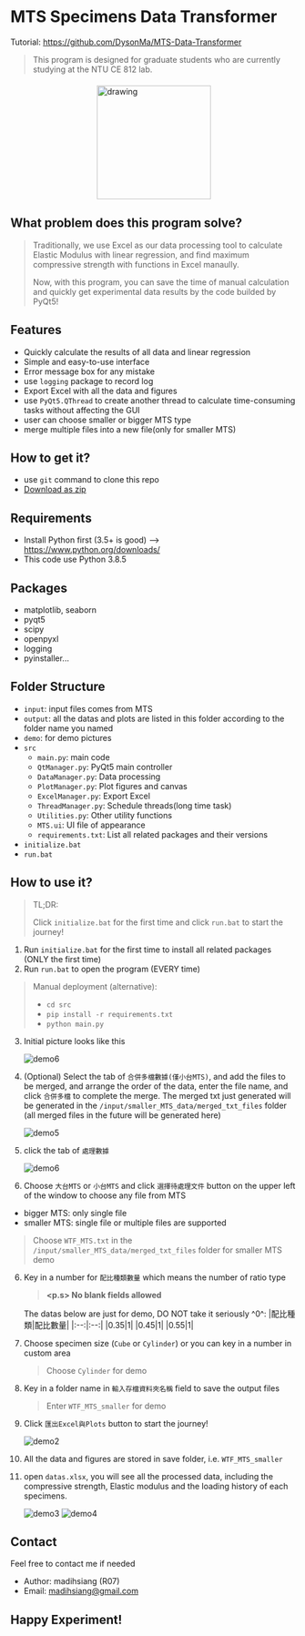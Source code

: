 # MTS Specimens Data Transformer

Tutorial: https://github.com/DysonMa/MTS-Data-Transformer

> This program is designed for graduate students who are currently studying at the NTU CE 812 lab.

<div style="display: flex; margin:20px">
<img src="./demo/demo.PNG" style="margin: auto" alt="drawing" width="200px"/>
</div>

## What problem does this program solve?

> Traditionally, we use Excel as our data processing tool to calculate Elastic Modulus with linear regression, and find maximum compressive strength with functions in Excel manaully.
>
> Now, with this program, you can save the time of manual calculation and quickly get experimental data results by the code builded by PyQt5!

## Features

- Quickly calculate the results of all data and linear regression
- Simple and easy-to-use interface
- Error message box for any mistake
- use `logging` package to record log
- Export Excel with all the data and figures
- use `PyQt5.QThread` to create another thread to calculate time-consuming tasks without affecting the GUI
- user can choose smaller or bigger MTS type
- merge multiple files into a new file(only for smaller MTS)

## How to get it?

- use `git` command to clone this repo
- [Download as zip](https://github.com/DysonMa/MTS-Data-Transformer/archive/refs/heads/main.zip)

## Requirements

- Install Python first (3.5+ is good) --> https://www.python.org/downloads/
- This code use Python 3.8.5

## Packages

- matplotlib, seaborn
- pyqt5
- scipy
- openpyxl
- logging
- pyinstaller...

## Folder Structure

- `input`: input files comes from MTS
- `output`: all the datas and plots are listed in this folder according to the folder name you named
- `demo`: for demo pictures
- `src`
  - `main.py`: main code
  - `QtManager.py`: PyQt5 main controller
  - `DataManager.py`: Data processing
  - `PlotManager.py`: Plot figures and canvas
  - `ExcelManager.py`: Export Excel
  - `ThreadManager.py`: Schedule threads(long time
    task)
  - `Utilities.py`: Other utility functions
  - `MTS.ui`: UI file of appearance
  - `requirements.txt`: List all related packages and their versions
- `initialize.bat`
- `run.bat`

## How to use it?

> TL;DR:
>
> Click `initialize.bat` for the first time and click `run.bat` to start the journey!

1. Run `initialize.bat` for the first time to install all related packages (ONLY the first time)
2. Run `run.bat` to open the program (EVERY time)


>Manual deployment (alternative):
> - `cd src`
> - `pip install -r requirements.txt` 
> - `python main.py`

3. Initial picture looks like this

   ![demo6](./demo/demo6.PNG)

4. (Optional) Select the tab of `合併多檔數據(僅小台MTS)`, and add the files to be merged, and arrange the order of the data, enter the file name, and click `合併多檔` to complete the merge. The merged txt just generated will be generated in the `/input/smaller_MTS_data/merged_txt_files` folder (all merged files in the future will be generated here)

    ![demo5](./demo/demo5.PNG)

5. click the tab of `處理數據`

    ![demo6](./demo/demo6.PNG)

5. Choose `大台MTS` or `小台MTS` and click `選擇待處理文件` button on the upper left of the window to choose any file from MTS

  - bigger MTS: only single file
  - smaller MTS: single file or multiple files are supported

   > Choose `WTF_MTS.txt` in the `/input/smaller_MTS_data/merged_txt_files` folder for smaller MTS demo

6. Key in a number for `配比種類數量` which means the number of ratio type

   > **<p.s> No blank fields allowed**

   The datas below are just for demo, DO NOT take it seriously ^0^:
   |配比種類|配比數量|
   |:--:|:--:|
   |0.35|1|
   |0.45|1|
   |0.55|1|

7. Choose specimen size (`Cube` or `Cylinder`) or you can key in a number in custom area

   > Choose `Cylinder` for demo

8. Key in a folder name in `輸入存檔資料夾名稱` field to save the output files

   > Enter `WTF_MTS_smaller` for demo

9. Click `匯出Excel與Plots` button to start the journey!

   ![demo2](./demo/demo2.PNG)

10. All the data and figures are stored in save folder, i.e. `WTF_MTS_smaller`

11. open `datas.xlsx`, you will see all the processed data, including the compressive strength, Elastic modulus and the loading history of each specimens.

    ![demo3](./demo/demo3.PNG)
    ![demo4](./demo/demo4.PNG)

## Contact

Feel free to contact me if needed

- Author: madihsiang (R07)
- Email: madihsiang@gmail.com

## Happy Experiment!
